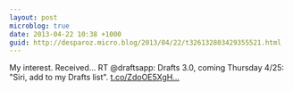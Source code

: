 ```yaml
---
layout: post
microblog: true
date: 2013-04-22 10:38 +1000
guid: http://desparoz.micro.blog/2013/04/22/t326132803429355521.html
---
```

My interest. Received… RT @draftsapp: Drafts 3.0, coming Thursday 4/25: "Siri, add to my Drafts list". [t.co/ZdoOE5XgH...](http://t.co/ZdoOE5XgHb)

